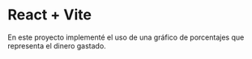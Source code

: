 # React + Vite
En este proyecto implementé el uso de una gráfico de porcentajes que  representa el dinero gastado. 
